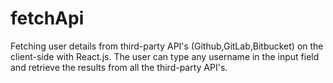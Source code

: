 # fetchApi
Fetching user details from third-party API's (Github,GitLab,Bitbucket) on the client-side with React.js. The user can type any username in the input field and retrieve the results from all the third-party API's.
